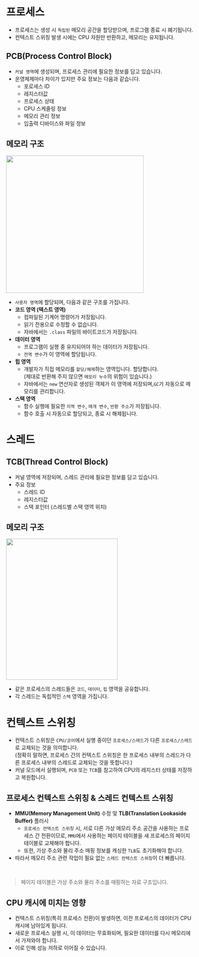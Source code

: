 # 프로세스

- 프로세스는 생성 시 `독립된` 메모리 공간을 할당받으며, 프로그램 종료 시 폐기됩니다. 
- 컨텍스트 스위칭 발생 시에는 CPU 자원만 반환하고, 메모리는 유지됩니다.

## PCB(Process Control Block)

- `커널 영역`에 생성되며, 프로세스 관리에 필요한 정보를 담고 있습니다.
- 운영체제마다 차이가 있지만 주요 정보는 다음과 같습니다.
  - 포로세스 ID
  - 레지스터값
  - 프로세스 상태
  - CPU 스케줄링 정보
  - 메모리 관리 정보
  - 입출력 디바이스와 파일 정보

## 메모리 구조
<img src = "https://github.com/user-attachments/assets/907278de-563f-45bc-bbbc-3a666de39bab" width="370" height="370"><br>
- `사용자 영역`에 할당되며, 다음과 같은 구조를 가집니다.
- **코드 영역 (텍스트 영역)**
  - 컴파일된 기계어 명령어가 저장됩니다.
  - 읽기 전용으로 수정할 수 없습니다.
  - 자바에서는 `.class` 파일의 바이트코드가 저장됩니다.
- **데이터 영역**
  - 프로그램이 실행 중 유지되어야 하는 데이터가 저장됩니다.
  - `전역 변수`가 이 영역에 할당됩니다.
- **힙 영역**
  - 개발자가 직접 메모리를 `할당/해제`하는 영역입니다. 할당합니다.<br>
    (제대로 반환해 주지 않으면 `메모리 누수`의 위험이 있습니다.)
  - 자바에서는 `new` 연산자로 생성된 객체가 이 영역에 저장되며,`GC`가 자동으로 메모리를 관리합니다.
- **스택 영역**
  - 함수 실행에 필요한 `지역 변수`, `매개 변수`, `반환 주소`가 저장됩니다.
  - 함수 호출 시 자동으로 할당되고, 종료 시 해제됩니다.

# 스레드

## TCB(Thread Control Block)

- 커널 영역에 저장되며, 스레드 관리에 필요한 정보를 담고 있습니다.
- 주요 정보
  - 스레드 ID
  - 레지스터값
  - 스택 포인터 (스레드별 스택 영역 위치)

## 메모리 구조
<img src = "https://github.com/user-attachments/assets/7959504f-5569-4636-bbef-ed6d37af0b78" width="300" height="380"><br>

- 같은 프로세스의 스레드들은 `코드`, `데이터`, `힙` 영역을 공유합니다.
- 각 스레드는 독립적인 `스택` 영역을 가집니다.

# 컨텍스트 스위칭

- 컨텍스트 스위칭은 `CPU/코어`에서 실행 중이던 `프로세스/스레드`가 다른 `프로세스/스레드`로 교체되는 것을 의미합니다.<br>
  (정확히 말하면, 프로세스 간의 컨텍스트 스위칭은 한 프로세스 내부의 스레드가 다른 프로세스 내부의 스레드로 교체되는 것을 뜻합니다.)
- 커널 모드에서 실행되며, `PCB` 또는 `TCB`를 참고하여 CPU의 레지스터 상태를 저장하고 복원합니다.

## 프로세스 컨텍스트 스위칭 & 스레드 컨텍스트 스위칭

- **MMU(Memory Management Unit)** 수정 및 **TLB(Translation Lookaside Buffer)** 플러시
  - `프로세스 컨텍스트 스위칭` 시, 서로 다른 가상 메모리 주소 공간을 사용하는 프로세스 간 전환이므로, `MMU`에서 사용하는 페이지 테이블을 새 프로세스의 페이지 테이블로 교체해야 합니다.
  - 또한, 가상 주소와 물리 주소 매핑 정보를 캐싱한 `TLB`도 초기화해야 합니다.
- 따라서 메모리 주소 관련 작업이 필요 없는 `스레드 컨텍스트 스위칭`이 더 빠릅니다.<br>

<br>

> 페이지 테이블은 가상 주소와 물리 주소를 매핑하는 자료 구조입니다.

## CPU 캐시에 미치는 영향

- 컨텍스트 스위칭(특히 프로세스 전환)이 발생하면, 이전 프로세스의 데이터가 CPU 캐시에 남아있게 됩니다.
- 새로운 프로세스 실행 시, 이 데이터는 무효화되며, 필요한 데이터를 다시 메모리에서 가져와야 합니다.
- 이로 인해 성능 저하로 이어질 수 있습니다.